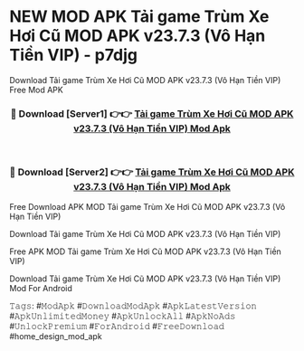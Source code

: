 # NEW MOD APK Tải game Trùm Xe Hơi Cũ MOD APK v23.7.3 (Vô Hạn Tiền VIP) - p7djg
Download Tải game Trùm Xe Hơi Cũ MOD APK v23.7.3 (Vô Hạn Tiền VIP) Free Mod APK

<div align="center">
<h3>🔴 Download [Server1] 👉👉 <a href="https://apk-comot.site?title=Tải_game_Trùm_Xe_Hơi_Cũ_MOD_APK_v23.7.3_(Vô_Hạn_Tiền_VIP)">Tải game Trùm Xe Hơi Cũ MOD APK v23.7.3 (Vô Hạn Tiền VIP) Mod Apk</a></h3><br>

<h3>🔴 Download [Server2] 👉👉 <a href="https://apk-comot.site?title=Tải_game_Trùm_Xe_Hơi_Cũ_MOD_APK_v23.7.3_(Vô_Hạn_Tiền_VIP)">Tải game Trùm Xe Hơi Cũ MOD APK v23.7.3 (Vô Hạn Tiền VIP) Mod Apk</a></h3>
</div>


Free Download APK MOD Tải game Trùm Xe Hơi Cũ MOD APK v23.7.3 (Vô Hạn Tiền VIP)

Download Tải game Trùm Xe Hơi Cũ MOD APK v23.7.3 (Vô Hạn Tiền VIP) 

Free APK MOD Tải game Trùm Xe Hơi Cũ MOD APK v23.7.3 (Vô Hạn Tiền VIP) 

Download Tải game Trùm Xe Hơi Cũ MOD APK v23.7.3 (Vô Hạn Tiền VIP) Mod For Android

𝚃𝚊𝚐𝚜: #𝙼𝚘𝚍𝙰𝚙𝚔 #𝙳𝚘𝚠𝚗𝚕𝚘𝚊𝚍𝙼𝚘𝚍𝙰𝚙𝚔 #𝙰𝚙𝚔𝙻𝚊𝚝𝚎𝚜𝚝𝚅𝚎𝚛𝚜𝚒𝚘𝚗 #𝙰𝚙𝚔𝚄𝚗𝚕𝚒𝚖𝚒𝚝𝚎𝚍𝙼𝚘𝚗𝚎𝚢 #𝙰𝚙𝚔𝚄𝚗𝚕𝚘𝚌𝚔𝙰𝚕𝚕 #𝙰𝚙𝚔𝙽𝚘𝙰𝚍𝚜 #𝚄𝚗𝚕𝚘𝚌𝚔𝙿𝚛𝚎𝚖𝚒𝚞𝚖 #𝙵𝚘𝚛𝙰𝚗𝚍𝚛𝚘𝚒𝚍 #𝙵𝚛𝚎𝚎𝙳𝚘𝚠𝚗𝚕𝚘𝚊𝚍 #home_design_mod_apk
